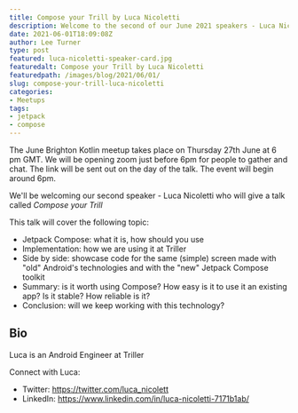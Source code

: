 ```yaml
---
title: Compose your Trill by Luca Nicoletti
description: Welcome to the second of our June 2021 speakers - Luca Nicoletti
date: 2021-06-01T18:09:08Z
author: Lee Turner
type: post
featured: luca-nicoletti-speaker-card.jpg
featuredalt: Compose your Trill by Luca Nicoletti
featuredpath: /images/blog/2021/06/01/
slug: compose-your-trill-luca-nicoletti
categories:
- Meetups
tags:
- jetpack
- compose
---
```


The June Brighton Kotlin meetup takes place on Thursday 27th June at 6 pm GMT. We will be opening zoom just before 6pm for people to gather and chat. The link will be sent out on the day of the talk. The event will begin around 6pm.

We'll be welcoming our second speaker - Luca Nicoletti who will give a talk called *Compose your Trill*

This talk will cover the following topic:

- Jetpack Compose: what it is, how should you use
- Implementation: how we are using it at Triller
- Side by side: showcase code for the same (simple) screen made with "old" Android's technologies and with the "new" Jetpack Compose toolkit
- Summary: is it worth using Compose? How easy is it to use it an existing app? Is it stable? How reliable is it?
- Conclusion: will we keep working with this technology?

## Bio

Luca is an Android Engineer at Triller

Connect with Luca:

* Twitter: https://twitter.com/luca_nicolett
* LinkedIn: https://www.linkedin.com/in/luca-nicoletti-7171b1ab/
